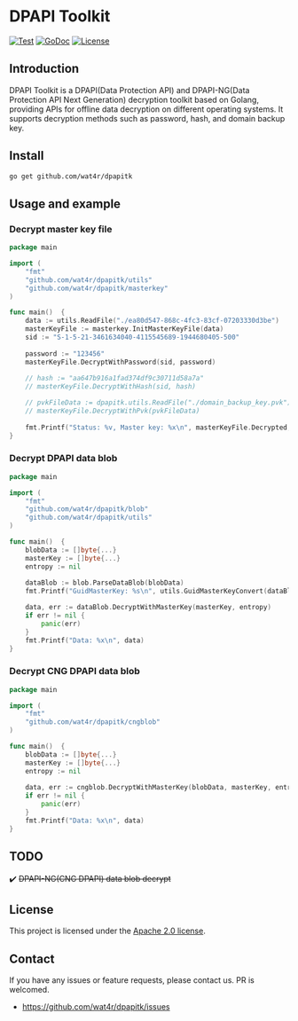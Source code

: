 # DPAPI Toolkit
[![Test](https://github.com/wat4r/dpapitk/workflows/Test/badge.svg)](https://github.com/wat4r/dpapitk/actions)
[![GoDoc](https://pkg.go.dev/badge/github.com/wat4r/dpapitk)](https://pkg.go.dev/github.com/wat4r/dpapitk)
[![License](https://img.shields.io/badge/License-Apache_2.0-blue.svg)](https://opensource.org/licenses/Apache-2.0)


## Introduction
DPAPI Toolkit is a DPAPI(Data Protection API) and DPAPI-NG(Data Protection API Next Generation) decryption toolkit based on Golang, providing APIs for offline data decryption on different operating systems. It supports decryption methods such as password, hash, and domain backup key.


## Install
```bash
go get github.com/wat4r/dpapitk
```


## Usage and example
### Decrypt master key file
```go
package main

import (
    "fmt"
    "github.com/wat4r/dpapitk/utils"
    "github.com/wat4r/dpapitk/masterkey"
)

func main()  {
	data := utils.ReadFile("./ea80d547-868c-4fc3-83cf-07203330d3be")
	masterKeyFile := masterkey.InitMasterKeyFile(data)
	sid := "S-1-5-21-3461634040-4115545689-1944680405-500"
	
	password := "123456"
	masterKeyFile.DecryptWithPassword(sid, password)
	
	// hash := "aa647b916a1fad374df9c30711d58a7a"
	// masterKeyFile.DecryptWithHash(sid, hash)

	// pvkFileData := dpapitk.utils.ReadFile("./domain_backup_key.pvk")
	// masterKeyFile.DecryptWithPvk(pvkFileData)
	
	fmt.Printf("Status: %v, Master key: %x\n", masterKeyFile.Decrypted, masterKeyFile.Key)
}
```


### Decrypt DPAPI data blob
```go
package main

import (
	"fmt"
	"github.com/wat4r/dpapitk/blob"
	"github.com/wat4r/dpapitk/utils"
)

func main()  {
	blobData := []byte{...}
	masterKey := []byte{...}
	entropy := nil
	
	dataBlob := blob.ParseDataBlob(blobData)
	fmt.Printf("GuidMasterKey: %s\n", utils.GuidMasterKeyConvert(dataBlob.GuidMasterKey))

	data, err := dataBlob.DecryptWithMasterKey(masterKey, entropy)
	if err != nil {
		panic(err)
	}
	fmt.Printf("Data: %x\n", data)
}
```


### Decrypt CNG DPAPI data blob
```go
package main

import (
	"fmt"
	"github.com/wat4r/dpapitk/cngblob"
)

func main()  {
	blobData := []byte{...}
	masterKey := []byte{...}
	entropy := nil
	
	data, err := cngblob.DecryptWithMasterKey(blobData, masterKey, entropy)
	if err != nil {
		panic(err)
	}
	fmt.Printf("Data: %x\n", data)
}
```


## TODO
 ✔️ ~~DPAPI-NG(CNG DPAPI) data blob decrypt~~


## License
This project is licensed under the [Apache 2.0 license](LICENSE).



## Contact
If you have any issues or feature requests, please contact us. PR is welcomed.
 - https://github.com/wat4r/dpapitk/issues

